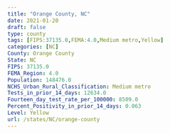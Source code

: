 ```yaml
---
title: "Orange County, NC"
date: 2021-01-20
draft: false
type: county
tags: [FIPS:37135.0,FEMA:4.0,Medium metro,Yellow]
categories: [NC]
County: Orange County
State: NC
FIPS: 37135.0
FEMA_Region: 4.0
Population: 148476.0
NCHS_Urban_Rural_Classification: Medium metro
Tests_in_prior_14_days: 12634.0
Fourteen_day_test_rate_per_100000: 8509.0
Percent_Positivity_in_prior_14_days: 0.063
Level: Yellow
url: /states/NC/orange-county
---
```




